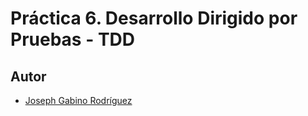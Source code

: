 # Práctica 6. Desarrollo Dirigido por Pruebas - TDD















## Autor
* [Joseph Gabino Rodríguez](https://github.com/alu0101329161)
